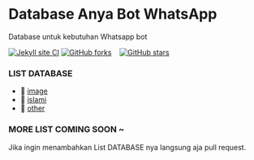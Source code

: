 # Database Anya Bot WhatsApp

Database untuk kebutuhan Whatsapp bot

[![Jekyll site CI](https://github.com/anyabotwa/database/actions/workflows/jekyll.yml/badge.svg?branch=main)](https://github.com/anyabotwa/database/actions/workflows/jekyll.yml)
[![GitHub forks](https://img.shields.io/github/forks/anyabotwa/database?style=social)](https://github.com/anyabotwa/database/network) &nbsp;&nbsp; [![GitHub stars](https://img.shields.io/github/stars/anyabotwa/database?style=social)](https://github.com/anyabotwa/database/stargazers)

### LIST DATABASE

* 📁 [image](https://github.com/anyabotwa/database/tree/main/image)
* 📁 [islami](https://github.com/anyabotwa/database/tree/main/islami)
* 📁 [other](https://github.com/anyabotwa/database/tree/main/other)

### MORE LIST COMING SOON ~ 

Jika ingin menambahkan List DATABASE nya langsung aja pull request.
